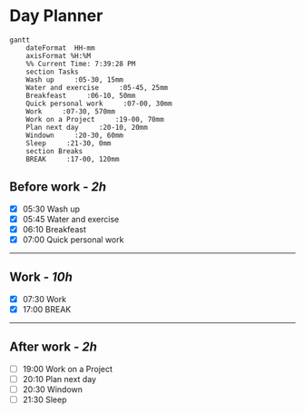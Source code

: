# Day Planner
```mermaid
gantt
    dateFormat  HH-mm
    axisFormat %H:%M
    %% Current Time: 7:39:28 PM
    section Tasks
    Wash up     :05-30, 15mm
    Water and exercise     :05-45, 25mm
    Breakfeast     :06-10, 50mm
    Quick personal work     :07-00, 30mm
    Work     :07-30, 570mm
    Work on a Project     :19-00, 70mm
    Plan next day     :20-10, 20mm
    Windown     :20-30, 60mm
    Sleep     :21-30, 0mm
    section Breaks
    BREAK     :17-00, 120mm
```

## Before work - *2h*
- [x] 05:30 Wash up
- [x] 05:45 Water and exercise
- [x] 06:10 Breakfeast
- [x] 07:00 Quick personal work
---
## Work - *10h*
- [x] 07:30 Work
- [x] 17:00 BREAK
---
## After work - *2h*
- [ ] 19:00 Work on a Project
- [ ] 20:10 Plan next day
- [ ] 20:30 Windown
- [ ] 21:30 Sleep